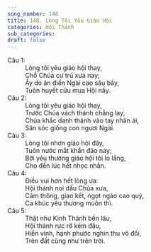 ```yaml
---
song_number: 148
title: 148. Lòng Tôi Yêu Giáo Hội
categories: Hội Thánh
sub_categories: 
draft: false
---
```

<dl><dt>Câu 1:</dt><dd data-verse="1">Lòng tôi yêu giáo hội thay, <br/>Chỗ Chúa cư trú xưa nay; <br/>Ấy do ân điển Ngài cao sâu bấy, <br/>Tuôn huyết cứu mua Hội nầy. </dd><dt>Câu 2:</dt><dd data-verse="2">Lòng tôi yêu giáo hội thay, <br/>Trước Chúa vách thánh chẳng lay, <br/>Chúa khắc danh thánh vào tay nhân ái, <br/>Săn sóc giống con ngươi Ngài. </dd><dt>Câu 3:</dt><dd data-verse="3">Lòng tôi nhơn giáo hội đây, <br/>Tuôn nước mắt khẩn đảo nay; <br/>Bởi yêu thương giáo hội tôi lo lắng, <br/>Cho đến lúc hết nhọc nhằn. </dd><dt>Câu 4:</dt><dd data-verse="4">Điều vui hơn hết lòng ưa: <br/>Hội thánh noi dấu Chúa xưa, <br/>Cảm thông, giao kết, ngọt ngào cao quý, <br/>Ca khúc yêu thương muôn thì. </dd><dt>Câu 5:</dt><dd data-verse="5">Thật như Kinh Thánh bền lâu, <br/>Hội thánh rực rỡ kém đâu, <br/>Hiển vinh, hạnh phước nghìn thu vô đối, <br/>Trên đất cũng như trên trời. </dd></dl>